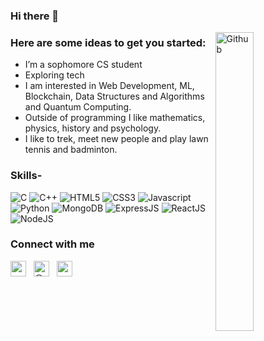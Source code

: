 ### Hi there 👋

<img width="35%" align="right" alt="Github" src="https://camo.githubusercontent.com/cae12fddd9d6982901d82580bdf321d81fb299141098ca1c2d4891870827bf17/68747470733a2f2f6d69726f2e6d656469756d2e636f6d2f6d61782f313336302f302a37513379765349765f7430696f4a2d5a2e676966" />


<!--
**Dev79844/Dev79844** is a ✨ _special_ ✨ repository because its `README.md` (this file) appears on your GitHub profile. -->

### Here are some ideas to get you started:

- I’m a sophomore CS student 
- Exploring tech
- I am interested in Web Development, ML, Blockchain, Data Structures and Algorithms and Quantum Computing.
- Outside of programming I like mathematics, physics, history and psychology.
- I like to trek, meet new people and play lawn tennis and badminton.

### Skills- </br>
![C](https://img.shields.io/badge/C-00599C?style=for-the-badge&logo=c&logoColor=white)
![C++](https://img.shields.io/badge/C%2B%2B-00599C?style=for-the-badge&logo=c%2B%2B&logoColor=white)
![HTML5](https://img.shields.io/badge/Java-ED8B00?style=for-the-badge&logo=java&logoColor=white)
![CSS3](https://img.shields.io/badge/CSS3-1572B6?style=for-the-badge&logo=css3&logoColor=white)
![Javascript](https://img.shields.io/badge/JavaScript-323330?style=for-the-badge&logo=javascript&logoColor=F7DF1E)
![Python](https://img.shields.io/badge/-Python-black?style=for-the-badge&logo=python)
![MongoDB](https://img.shields.io/badge/MongoDB-4EA94B?style=for-the-badge&logo=mongodb&logoColor=white)
![ExpressJS](https://img.shields.io/badge/Express.js-404D59?style=for-the-badge)
![ReactJS](https://img.shields.io/badge/-ReactJS-black?style=for-the-badge&logo=react)
![NodeJS](https://img.shields.io/badge/Node.js-43853D?style=for-the-badge&logo=node.js&logoColor=white)




### Connect with me
<p align="left">
<a href="https://www.linkedin.com/in/dev-parikh-4553b8217/" target="_blank"><img align="center" src="https://cdn.jsdelivr.net/npm/simple-icons@3.1.0/icons/linkedin.svg" alt="raghav_shukl" height="25" width="25" /></a>&nbsp;&nbsp;
<a href="https://twitter.com/devparikh142003" target="_blank"><img align="center" src="https://cdn.jsdelivr.net/npm/simple-icons@3.0.1/icons/twitter.svg" alt="@_raghavit" height="25" width="25" /></a>&nbsp;&nbsp;
<a href="https://instagram.com/devparikh142003" target="_blank"><img align="center" src="https://cdn.jsdelivr.net/npm/simple-icons@3.0.1/icons/instagram.svg" alt="raghav_shukl" height="25" width="25" /></a>&nbsp;&nbsp;
</p>

